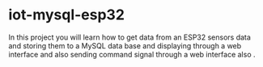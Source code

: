# iot-mysql-esp32
In this project you will learn how to get data from an ESP32 sensors data and storing them to a MySQL data base and displaying through a web interface and also sending command signal through a web interface also .
